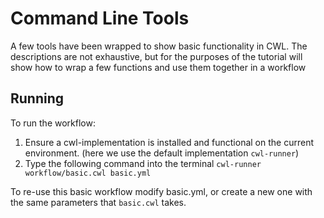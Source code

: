 # Command Line Tools

A few tools have been wrapped to show basic functionality in CWL. The descriptions are not exhaustive, but for the purposes of the tutorial will show how to wrap a few functions and use them together in a workflow


## Running

To run the workflow:

  1. Ensure a cwl-implementation is installed and functional on the current environment. (here we use the default implementation `cwl-runner`)
  2. Type the following command into the terminal
      `cwl-runner workflow/basic.cwl basic.yml`

To re-use this basic workflow modify basic.yml, or create a new one with the same parameters that `basic.cwl` takes.


